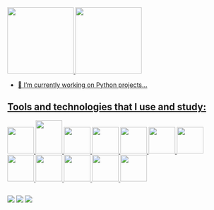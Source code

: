 <div align="left">
  <a href="https://github.com/FelipeBMoura">
  <img height="150em" src="https://github-readme-stats-sigma-five.vercel.app/api?username=FelipeBMoura&show_icons=true&theme=github_dark&include_all_commits=true&count_private=true"/>
<img height="150em" src="https://github-readme-stats.vercel.app/api/top-langs/?username=FelipeBMoura&layout=compact&langs_count=7&theme=github_dark"/>
</div>


- 🔭 I’m currently working on Python projects...

## Tools and technologies that I use and study:
   
<a href = "https://www.python.org/"> <img src="https://cdn.jsdelivr.net/gh/devicons/devicon/icons/python/python-original-wordmark.svg" width="60" height="60"/>
<a href = "https://docs.oracle.com/en/java/"> <img src="https://www.vectorlogo.zone/logos/java/java-vertical.svg" width="60" height="75"/>
<a href = "https://git-scm.com/"> <img src="https://cdn.jsdelivr.net/gh/devicons/devicon/icons/git/git-plain-wordmark.svg" width="60" height="60"/>
<a href = "https://github.com/FelipeBMoura"> <img src="https://cdn.jsdelivr.net/gh/devicons/devicon/icons/github/github-original-wordmark.svg" width="60" height="60"/>
<a href = "https://code.visualstudio.com/"> <img src="https://www.vectorlogo.zone/logos/visualstudio_code/visualstudio_code-icon.svg" width="60" height="60"/>
<a href = "https://www.mongodb.com/"> <img src="https://cdn.jsdelivr.net/gh/devicons/devicon/icons/mongodb/mongodb-original-wordmark.svg" width="60" height="60"/>
<a href = "https://developer.mozilla.org/pt-BR/docs/Web/HTML"> <img src="https://cdn.jsdelivr.net/gh/devicons/devicon/icons/html5/html5-original-wordmark.svg" width="60" height="60"/>
<a href = "https://pandas.pydata.org/"> <img src="https://cdn.jsdelivr.net/gh/devicons/devicon/icons/pandas/pandas-original-wordmark.svg" width="60" height="60"/>
<a href = "https://numpy.org/"> <img src="https://cdn.jsdelivr.net/gh/devicons/devicon/icons/numpy/numpy-original.svg" width="60" height="60"/>
<a href = "https://www.mysql.com/"> <img src="https://cdn.jsdelivr.net/gh/devicons/devicon/icons/mysql/mysql-original-wordmark.svg" width="60" height="60"/>
<a href = "https://dash.plotly.com/"> <img src="https://www.vectorlogo.zone/logos/plot_ly/plot_ly-official.svg" width="60" height="60"/>
<a href = "https://www.djangoproject.com/"> <img src="https://cdn.worldvectorlogo.com/logos/django.svg" width="60" height="60"/>
  
##
  
<a href = "mailto:fittato@gmail.com"><img src="https://img.shields.io/badge/-Gmail-%23333?style=for-the-badge&logo=gmail&logoColor=red" target="_blank"></a>
<a href="https://www.linkedin.com/in/felipe-b-moura/" target="_blank"><img src="https://img.shields.io/badge/-LinkedIn-%230077B5?style=for-the-badge&logo=linkedin&logoColor=white" target="_blank"></a>
<a href="https://www.hackerrank.com/FelipeBmoura" target="_blank"><img src="https://img.shields.io/badge/-Hackerrank-2EC866?style=for-the-badge&logo=HackerRank&logoColor=white" target="_blank"></a> 
          
          
          
          
          
          

